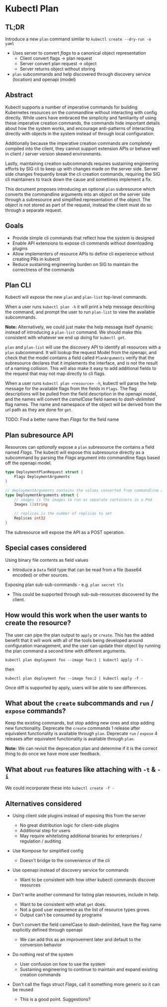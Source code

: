 # Kubectl Plan

## TL;DR

Introduce a new `plan` command similar to `kubectl create --dry-run -o yaml`

- Uses server to convert *flags* to a canonical object representation
  - Client convert flags -> plan request
  - Server convert plan request -> object
  - Server returns object without storing
- `plan` subcommands and help discovered through discovery service (location)
  and openapi (model)

## Abstract

Kubectl supports a number of imperative commands for building Kubernetes resources
on the commandline without interacting with config directly.  While users have
embraced the simplicity and familiarity of using these imperative creation commands,
the commands hide important details about how the system works, and encourage anti-patterns
of interacting directly with objects in the system instead of through local configuration.

Additionally because the imperative creation commands
are completely compiled into the client, they cannot support extension APIs or
behave well in client / server version skewed environments.

Lastly, maintaining creation subcommands requires sustaining engineering efforts
by SIG cli to keep up with changes made on the server side.  Server side
changes frequently break the cli creation commands, requiring the SIG cli
maintainers to track down the cause and sometimes implement a fix.

This document proposes introducing an optional `plan` subresource which converts the
commandline arguments into an object on the server side through a subresource and
simplified representation of the object.  The object is not stored as part of the request,
instead the client must do so through a separate request.

## Goals

- Provide simple cli commands that reflect how the system is designed
- Enable API extensions to expose cli commands without downloading plugins 
- Allow implementers of resource APIs to define cli experience without
  creating PRs in kubectl
- Reduce sustaining engineering burden on SIG to maintain the correctness
  of the commands

## Plan CLI

Kubectl will expose the new `plan` and `plan-list` top-level commands.

When a user runs `kubectl plan -h` it will print a help message
describing the command, and prompt the user to run `plan-list` to view
the available subcommands.

**Note:** Alternatively, we could just make the help message itself dynamic instead
of introducing a `plan-list` command.  We should make this consistent with whatever
we end up doing for `kubectl get`.

`plan` and `plan-list` will use the discovery API to identify all resources with a `plan`
subcommand.  It will lookup the request Model from the openapi, and check that
the model contains a field called `PlanArguments` verify that the
subresource declares that it implements the interface, and is not the result of a
naming collision.  This will also make it easy to add additional fields to the request
that may not map directly to cli flags.

When a user runs `kubectl plan <resource> -h`, kubectl will parse the help message
for the available flags from the fields in `Flags`.
The flag descriptions will be pulled from the field description in the openapi model,
and the names will convert the *camelCase* field names to *dash-delimited* flag names.
The name and namespace of the object will be derived from the url path as they are
done for `get`.

TODO: Find a better name than *Flags* for the field name

## Plan subresource API

Resources can *optionally* expose a `plan` subresource the contains a field named
*Flags*.  The kubectl will expose this subresource directly as a subcommand by
parsing the *Flags* argument into commandline flags based off the openapi model.

```go
type DeploymentPlanRequest struct {
    Flags DeploymentArguments
}

// deploymentArguments contains the values converted from commandline arguments
type DeploymentArguments struct {
    // images is the images to run as separate containers in a Pod
    Images []string
    
    // replicas is the number of replicas to set
    Replicas int32
}
```

The subresource will expose the API as a POST operation.

## Special cases considered

Using binary file contents as field values

- Introduce a `Data` field type that can be read from a file (base64 encoded)
  or other sources.
  
Exposing plan sub-sub-commands - e.g. `plan secret tls`

- This could be supported through sub-sub-reosurces discovered by the client.

## How would this work when the user wants to create the resource?

The user can pipe the plan output to `apply` or `create`.  This has
the added benefit that it will work with all of the tools being developed
around configuration management, and the user can update their object by running
the plan command a second time with different arguments.

`kubectl plan deployment foo --image foo:1 | kubectl apply -f -`

then

`kubectl plan deployment foo --image foo:2 | kubectl apply -f -`

Once diff is supported by apply, users will be able to see differences.

## What about the `create` subcommands and `run` / `expose` commands?

Keep the existing commands, but stop adding new ones and stop adding new
functionality.  Deprecate the `create` commands 1 release after equivalent functionality
is available through `plan`.  Deprecate `run` / `expose` 4 releases after
equivalent functionality is available through `plan`.

**Note:** We can revisit the deprecation plan and determine if it is the correct
thing to do once we have more user feedback.

## What about `run` features like attaching with `-t` & `-i`

We could incorporate these into `kubectl create -f -`

## Alternatives considered

- Using client side plugins instead of exposing this from the server
  - No great distribution logic for client-side plugins
  - Additional step for users
  - May require whitelisting additional binaries for enterprises / regulation / auditing

- Use Kompose for simplified config
  - Doesn't bridge to the convenience of the cli

- Use openapi instead of discovery service for commands
  - Want to be consistent with how other kubectl commands discover resources

- Don't write another command for listing plan resources, include in help.
  - Want to be consistent with what `get` does.
  - Not a good user experience as the list of resource types grows
  - Output can't be consumed by programs
  
- Don't convert the field camelCase to dash-delimited, have the flag name
  explicitly defined through openapi
  - We can add this as an improvement later and default to the conversion behavior

- Do nothing
  rest of the system
  - User confusion on how to use the system
  - Sustaining engineering to continue to maintain and expand existing creation commands

- Don't call the flags struct *Flags*, call it something more generic so it can be reused
  - This is a good point.  Suggestions?